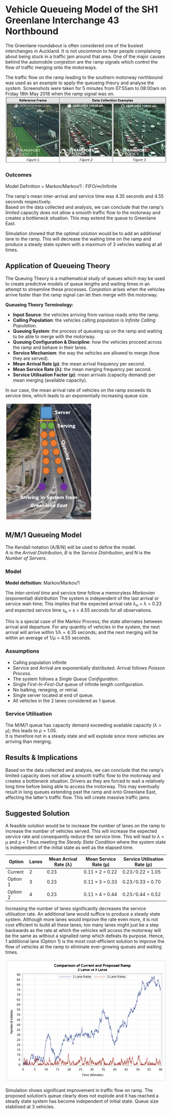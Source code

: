 # Vehicle Queueing Model of the SH1 Greenlane Interchange 43 Northbound

The Greenlane roundabout is often considered one of the busiest interchanges in Auckland. 
It is not uncommon to hear people complaining about being stuck in a traffic jam around that area.
One of the major causes behind the automobile conjestion are the ramp signals which control the flow of traffic merging onto 
the motorways.

The traffic flow on the ramp leading to the southern motorway northbound was used as an example to apply the queueing theory and 
analyse the system.
Screenshots were taken for 5 minutes from 07:55am to 08:00am on Friday 18th May 2018 when the ramp signal was on.
![alt text](https://github.com/briceshun/MM1-Queueing-Model/blob/master/Pictures/Screenshots.PNG?raw=true)

### Outcomes
Model Definition = Markov/Markov/1 : FIFO/∞/Infinite

The ramp's mean inter-arrival and service time was 4.35 seconds and 4.55 seconds respectively.<br>
Based on the data collected and analysis, we can conclude that the ramp's limited capacity does not allow a smooth traffic flow 
to the motorway and creates a bottleneck situation. This may extend the queue to Greenlane East.

Simulation showed that the optimal solution would be to add an additional lane to the ramp. 
This will decrease the waiting time on the ramp and produce a steady state system with a maximum of 3 vehicles waiting at all times.

## Application of Queueing Theory
The Queuing Theory is a mathematical study of queues which may be used to create predictive models of queue lengths and 
waiting times in an attempt to streamline these processes. 
Conjestion arises when the vehicles arrive faster than the ramp signal can let then merge with the motorway. 

<b>Queueing Theory Terminology:</b>
* <b>Input Source</b>: the vehicles arriving from various roads onto the ramp. 
* <b>Calling Population</b>: the vehicles calling population is <i>Infinite Calling Population</i>.
* <b>Queuing System</b>: the process of queueing up on the ramp and waiting to be able to merge with the motorway.
* <b>Queuing Configuration & Discipline</b>: how the vehicles proceed across the ramp and behave in their lanes.
* <b>Service Mechanism</b>: the way the vehicles are allowed to merge (how they are served).
* <b>Mean Arrival Rate (μ)</b>: the mean arrival frequency per second.
* <b>Mean Service Rate (λ)</b>: the mean merging frequency per second.
* <b>Service Utilisation Factor (ρ)</b>: mean arrivals (capacity demand) per mean merging (available capacity).

In our case, the mean arrival rate of vehicles on the ramp exceeds its service time, which leads to an exponentially increasing queue size.

![alt text](https://github.com/briceshun/MM1-Queueing-Model/blob/master/Pictures/System.PNG?raw=true)

## M/M/1 Queueing Model
The Kendall notation (A/B/N) will be used to define the model. <br>
A is the <i>Arrival Distribution</i>, <i>B</i> is the <i>Service Distribution</i>, and </i>N</i> is the <i>Number of Servers</i>.

### Model
<b>Model definition</b>: Markov/Markov/1

The <i>inter-arrival time </i> and </i>service time</i> follow a memoryless <i>Markovian</i> (exponential) distribution
The system is independent of the last arrival or service wait-time; 
This implies that the expected arrival rate λ<sub>n</sub> = λ = 0.23 and expected service time s<sub>n</sub> = s = 4.55 seconds for all observations. 

This is a special case of the Markov Process; the state alternates between arrival and departure. 
For any quantity of vehicles in the system, the next arrival will arrive within 1/λ = 4.35 seconds; 
and the next merging will be within an average of 1/μ = 4.55 seconds.

### Assumptions
* Calling population infinite
* Service and Arrival are exponentially distributed. Arrival follows <i>Poisson Process</i>.
* The system follows a <i>Single Queue Configuration</i>. 
* Single <i>First-In-First-Out</i> queue of infinite length configuration.
* No balking, reneging, or retrial.
* Single server located at end of queue.
* All vehicles in the 2 lanes considered as 1 queue.

### Service Utilisation
The M/M/1 queue has capacity demand exceeding available capacity (λ > μ); this leads to ρ = 1.05. <br>
It is therefore not in a steady state and will explode since more vehicles are arriving than merging.

## Results & Implications
Based on the data collected and analysis, we can conclude that the ramp's limited capacity does not allow a smooth traffic flow 
to the motorway and creates a bottleneck situation. 
Drivers as they are forced to wait a relatively long time before being able to access the motorway. 
This may eventually result in long queues extending past the ramp and onto Greenlane East, affecting the latter's traffic flow. 
This will create massive traffic jams.

## Suggested Solution
A feasible solution would be to increase the number of lanes on the ramp to increase the number of vehicles served. 
This will increase the expected service rate and consequently reduce the service time. 
This will lead to λ < μ and ρ < 1 thus meeting the <i>Steady State Condition</i> 
where the system state is independent of the initial state as well as the elapsed time.

| Option   | Lanes | Mean Arrival Rate (λ) | Mean Service Rate (μ)  | Service Utilisation Rate (ρ) |
| -------- | ----- | --------------------- | ---------------------- | ---------------------------- |
| Current  | 2     | 0.23                  | 0.11 × 2 = 0.22        | 0.23 ⁄ 0.22 = 1.05           |
| Option 1 | 3     | 0.23                  | 0.11 × 3 = 0.33        | 0.23 ⁄ 0.33 = 0.70           |
| Option 2 | 4     | 0.23                  | 0.11 × 4 = 0.44        | 0.23 ⁄ 0.44 = 0.52           |

Increasing the number of lanes significantly decreases the service utilisation rate. 
An additional lane would suffice to produce a steady state system. 
Although more lanes would improve the rate even more, it is not cost efficient to build all these lanes; 
too many lanes might just be a step backwards as the rate at which the vehicles will access the motorway will be the same as without a signalled ramp which defeats its purpose. 
Hence, 1 additional lane (Option 1) is the most cost-efficient solution to improve the flow of vehicles at the ramp to eliminate 
ever-growing queues and waiting times.

![alt text](https://github.com/briceshun/MM1-Queueing-Model/blob/master/Pictures/Simulation.png?raw=true)

Simulation shows significant improvement in traffic flow on ramp. 
The proposed solution’s queue clearly does not explode and it has reached a steady state system has become independent of initial state.
Queue size stabilised at 3 vehicles.
